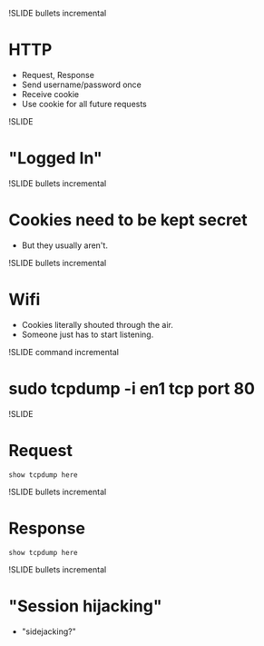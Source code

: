 !SLIDE bullets incremental
# HTTP #

* Request, Response
* Send username/password once
* Receive cookie
* Use cookie for all future requests

!SLIDE
# "Logged In"

!SLIDE bullets incremental
# Cookies need to be kept secret
* But they usually aren't.

!SLIDE bullets incremental
# Wifi
* Cookies literally shouted through the air.
* Someone just has to start listening.

!SLIDE command incremental
# sudo tcpdump -i en1 tcp port 80

!SLIDE
# Request #
    show tcpdump here


!SLIDE bullets incremental
# Response
    show tcpdump here


!SLIDE bullets incremental
# "Session hijacking"
* "sidejacking?"

